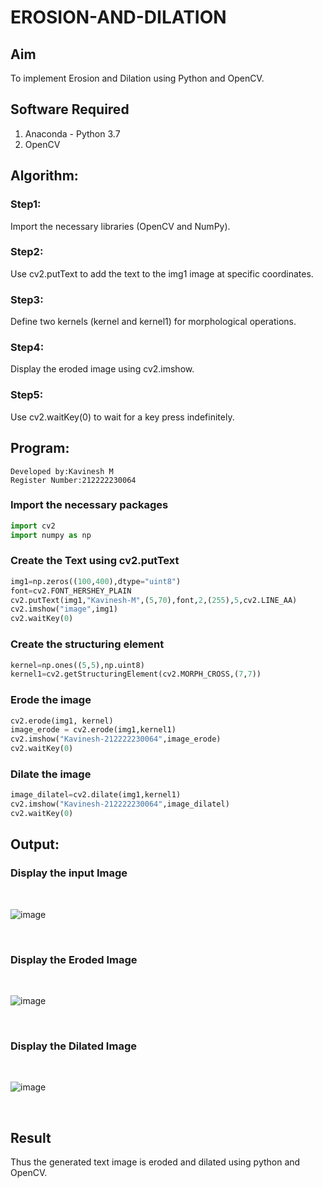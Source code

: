 # EROSION-AND-DILATION

## Aim
To implement Erosion and Dilation using Python and OpenCV.
## Software Required
1. Anaconda - Python 3.7
2. OpenCV
## Algorithm:
### Step1:
Import the necessary libraries (OpenCV and NumPy).
<br>
### Step2:
Use cv2.putText to add the text to the img1 image at specific coordinates.
<br>

### Step3:
Define two kernels (kernel and kernel1) for morphological operations.
<br>

### Step4:
Display the eroded image using cv2.imshow.
<br>

### Step5:
Use cv2.waitKey(0) to wait for a key press indefinitely.
<br>

## Program:
```
Developed by:Kavinesh M
Register Number:212222230064
```
### Import the necessary packages
``` Python
import cv2
import numpy as np
```
### Create the Text using cv2.putText
```python
img1=np.zeros((100,400),dtype="uint8")
font=cv2.FONT_HERSHEY_PLAIN
cv2.putText(img1,"Kavinesh-M",(5,70),font,2,(255),5,cv2.LINE_AA)
cv2.imshow("image",img1)
cv2.waitKey(0)
```
### Create the structuring element
```python
kernel=np.ones((5,5),np.uint8)
kernel1=cv2.getStructuringElement(cv2.MORPH_CROSS,(7,7))
```


### Erode the image
```python
cv2.erode(img1, kernel)
image_erode = cv2.erode(img1,kernel1)
cv2.imshow("Kavinesh-212222230064",image_erode)
cv2.waitKey(0)
```
### Dilate the image
```python
image_dilatel=cv2.dilate(img1,kernel1)
cv2.imshow("Kavinesh-212222230064",image_dilatel)
cv2.waitKey(0)
```
## Output:

### Display the input Image
<br>

![image](https://github.com/kavinesh8476/EROSION-AND-DILATION/assets/118466561/7944836f-6e67-47cc-81cf-57f9280ecd90)

<br>

### Display the Eroded Image
<br>

![image](https://github.com/kavinesh8476/EROSION-AND-DILATION/assets/118466561/5a5c3af3-6977-4f60-9c4e-c07fcca30f2f)

<br>


### Display the Dilated Image
<br>

![image](https://github.com/kavinesh8476/EROSION-AND-DILATION/assets/118466561/3459129f-4e55-471e-a4e6-3ca90f468229)

<br>

## Result
Thus the generated text image is eroded and dilated using python and OpenCV.
